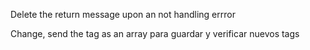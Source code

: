 Delete the return message upon an not handling errror 

Change, send the tag as an array para guardar y verificar nuevos tags

